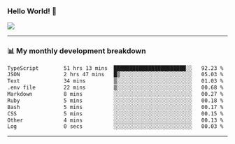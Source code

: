 ### Hello World! 👋

<a>
  <img align="center" src="https://github-readme-stats.vercel.app/api?username=megatunger&count_private=true&include_all_commits=true&bg_color=30,56CCF2,2F80ED&title_color=fff&text_color=fff" />
</a>

------
### 📊 My monthly development breakdown

<!--START_SECTION:waka-->

```txt
TypeScript        51 hrs 13 mins  ███████████████████████░░   92.23 %
JSON              2 hrs 47 mins   █▒░░░░░░░░░░░░░░░░░░░░░░░   05.03 %
Text              34 mins         ▒░░░░░░░░░░░░░░░░░░░░░░░░   01.03 %
.env file         22 mins         ▒░░░░░░░░░░░░░░░░░░░░░░░░   00.68 %
Markdown          8 mins          ░░░░░░░░░░░░░░░░░░░░░░░░░   00.27 %
Ruby              5 mins          ░░░░░░░░░░░░░░░░░░░░░░░░░   00.18 %
Bash              5 mins          ░░░░░░░░░░░░░░░░░░░░░░░░░   00.17 %
CSS               5 mins          ░░░░░░░░░░░░░░░░░░░░░░░░░   00.15 %
Other             4 mins          ░░░░░░░░░░░░░░░░░░░░░░░░░   00.13 %
Log               0 secs          ░░░░░░░░░░░░░░░░░░░░░░░░░   00.03 %
```

<!--END_SECTION:waka-->

------
